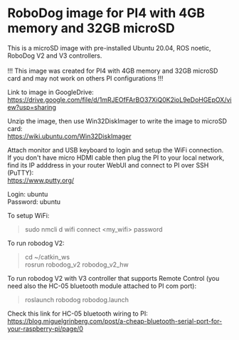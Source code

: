 # RoboDog image for PI4 with 4GB memory and 32GB microSD

This is a microSD image with pre-installed Ubuntu 20.04, ROS noetic, RoboDog V2 and V3 controllers.<br/>
<br/>
!!! This image was created for PI4 with 4GB memory and 32GB microSD card and may not work on others PI configurations !!!<br/>

Link to image in GoogleDrive:
https://drive.google.com/file/d/1mRJEOfFArBO37XiQ0K2ioL9eDoHGEpOX/view?usp=sharing

Unzip the image, then use Win32DiskImager to write the image to microSD card:<br/>
https://wiki.ubuntu.com/Win32DiskImager

Attach monitor and USB keyboard to login and setup the WiFi connection.<br/>
If you don't have micro HDMI cable then plug the PI to your local network, find its IP adddress in your router WebUI and connect to PI over SSH (PuTTY):<br/>
https://www.putty.org/

Login: ubuntu<br/>
Password: ubuntu

To setup WiFi:<br/>
> sudo nmcli d wifi connect <my_wifi> password <password>

To run robodog V2:<br/>
> cd ~/catkin_ws<br/>
> rosrun robodog_v2 robodog_v2_hw<br/>

To run robodog V2 with V3 controller that supports Remote Control (you need also the HC-05 bluetooth module attached to PI com port):<br/>
> roslaunch robodog robodog.launch

Check this link for HC-05 bluetooth wiring to PI:<br/>
https://blog.miguelgrinberg.com/post/a-cheap-bluetooth-serial-port-for-your-raspberry-pi/page/0
